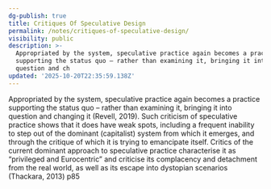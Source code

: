 ```yaml
---
dg-publish: true
title: Critiques Of Speculative Design
permalink: /notes/critiques-of-speculative-design/
visibility: public
description: >-
  Appropriated by the system, speculative practice again becomes a practice
  supporting the status quo – rather than examining it, bringing it into
  question and ch
updated: '2025-10-20T22:35:59.138Z'
---
```

Appropriated by the system, speculative practice again becomes a practice supporting the status quo – rather than examining it, bringing it into question and changing it (Revell, 2019). Such criticism of speculative practice shows that it does have weak spots, including a frequent inability to step out of the dominant (capitalist) system from which it emerges, and through the critique of which it is trying to emancipate itself. Critics of the current dominant approach to speculative practice characterise it as “privileged and Eurocentric” and criticise its complacency and detachment from the real world, as well as its escape into dystopian scenarios (Thackara, 2013) p85
